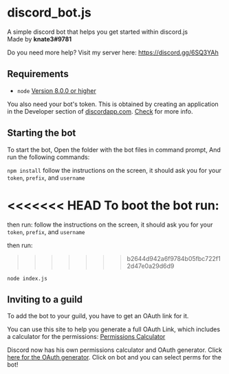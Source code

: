 # discord_bot.js
A simple discord bot that helps you get started within discord.js<br>
Made by **knate3#9781**

Do you need more help? Visit my server here: https://discord.gg/6SQ3YAh

## Requirements

- `node` [Version 8.0.0 or higher](https://nodejs.org)




You also need your bot's token. This is obtained by creating an application in
the Developer section of [discordapp.com](https://discordapp.com/developers). [Check](https://goo.gl/VXscKH)
for more info.


## Starting the bot

To start the bot, Open the folder with the bot files in command prompt, And run the following commands: 

`npm install`
follow the instructions on the screen, it should ask you for your `token`, `prefix`, and `username`

<<<<<<< HEAD
To boot the bot run:
=======
then run:
follow the instructions on the screen, it should ask you for your `token`, `prefix`, and `username`

then run:
>>>>>>> b2644d942a6f9784b05fbc722f12d47e0a29d6d9

`node index.js`

## Inviting to a guild

To add the bot to your guild, you have to get an OAuth link for it.

You can use this site to help you generate a full OAuth Link, which includes a calculator for the permissions:
[Permissions Calculator](https://finitereality.github.io/permissions-calculator/?v=0)

Discord now has his own permissions calculator and OAuth generator. Click [here for the OAuth generator](https://discordapp.com/developers/tools/oauth2-url-generator). Click on bot and you can select perms for the bot!
